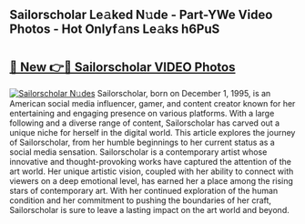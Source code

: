 ## Sailorscholar Le𝚊ked N𝚞de - Part-YWe Video Photos - Hot Onlyf𝚊ns Le𝚊ks h6PuS

# <h2><a href="http://ab14376.deff.icu/?id=Sailorscholar">🔗 New 👉🔴 Sailorscholar VIDEO Photos</a></h2>

[![Sailorscholar N𝚞des](https://i.imgur.com/rIISA9y.gif)](http://ab14376.deff.icu/?id=Sailorscholar)
Sailorscholar, born on December 1, 1995, is an American social media influencer, gamer, and content creator known for her entertaining and engaging presence on various platforms. With a large following and a diverse range of content, Sailorscholar has carved out a unique niche for herself in the digital world. This article explores the journey of Sailorscholar, from her humble beginnings to her current status as a social media sensation. Sailorscholar is a contemporary artist whose innovative and thought-provoking works have captured the attention of the art world. Her unique artistic vision, coupled with her ability to connect with viewers on a deep emotional level, has earned her a place among the rising stars of contemporary art. With her continued exploration of the human condition and her commitment to pushing the boundaries of her craft, Sailorscholar is sure to leave a lasting impact on the art world and beyond.
